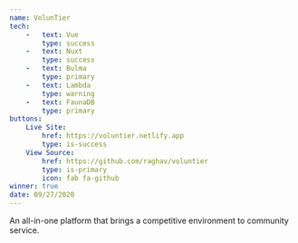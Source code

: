 ```yaml
---
name: VolunTier
tech:
    -   text: Vue
        type: success 
    -   text: Nuxt
        type: success
    -   text: Bulma
        type: primary
    -   text: Lambda
        type: warning
    -   text: FaunaDB
        type: primary
buttons:
    Live Site:
        href: https://voluntier.netlify.app
        type: is-success
    View Source:
        href: https://github.com/raghav/voluntier
        type: is-primary
        icon: fab fa-github
winner: true
date: 09/27/2020   
---
```


An all-in-one platform that brings a competitive environment to community service.